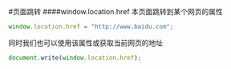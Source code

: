 #页面跳转
####window.location.href
本页面跳转到某个网页的属性
```js
window.location.href = "http://www.baidu.com";
```
同时我们也可以使用该属性或获取当前网页的地址
```js
document.write(window.location.href);
```
